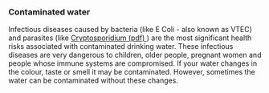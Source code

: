 ###  Contaminated water

Infectious diseases caused by bacteria (like E Coli - also known as VTEC) and
parasites (like [ Cryptosporidium (pdf)
](http://www.hpsc.ie/A-Z/Gastroenteric/Cryptosporidiosis/Publications/File,14628,en.pdf)
) are the most significant health risks associated with contaminated drinking
water. These infectious diseases are very dangerous to children, older people,
pregnant women and people whose immune systems are compromised. If your water
changes in the colour, taste or smell it may be contaminated. However,
sometimes the water can be contaminated without these changes.
